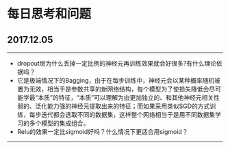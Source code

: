 # 每日思考和问题
## 2017.12.05
------
- dropout层为什么丢掉一定比例的神经元再训练效果就会好很多?有什么理论依据吗？
- 它是极端情况下的Bagging，由于在每步训练中，神经元会以某种概率随机被置为无效，相当于是参数共享的新网络结构，每个模型为了使损失降低会尽可能学最“本质”的特征，“本质”可以理解为由更加独立的、和其他神经元相关性弱的、泛化能力强的神经元提取出来的特征；而如果采用类似SGD的方式训练，每步迭代都会选取不同的数据集，这样整个网络相当于是用不同数据集学习的多个模型的集成组合。
- Relu的效果一定比sigmoid好吗？什么情况下更适合用sigmoid？


------
